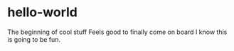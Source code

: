 # hello-world
The beginning of cool stuff
Feels good to finally come on board I know this is going to be fun.
